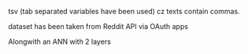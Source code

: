 tsv (tab separated variables have been used) cz texts contain commas. 

dataset has been taken from Reddit API via OAuth apps

Alongwith an ANN with 2 layers
